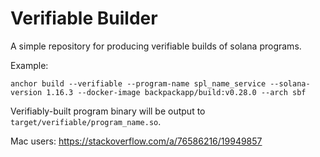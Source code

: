 # Verifiable Builder

A simple repository for producing verifiable builds of solana programs.

Example:
```shell
anchor build --verifiable --program-name spl_name_service --solana-version 1.16.3 --docker-image backpackapp/build:v0.28.0 --arch sbf
```

Verifiably-built program binary will be output to `target/verifiable/program_name.so`.

Mac users: https://stackoverflow.com/a/76586216/19949857